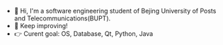 - 👻 Hi, I'm a software engineering student of Bejing University of Posts and Telecommunications(BUPT).
- 🤟 Keep improving!
- 👉 Curent goal: OS, Database, Qt, Python, Java
